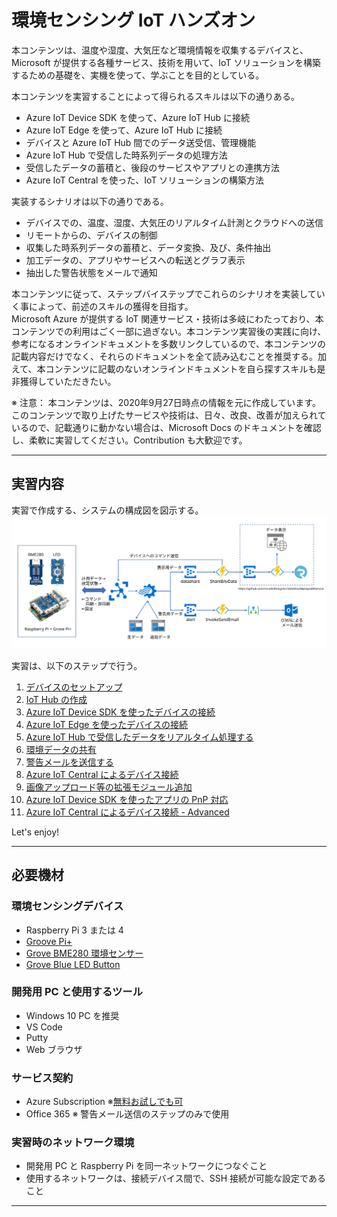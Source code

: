 # 環境センシング IoT ハンズオン  
本コンテンツは、温度や湿度、大気圧など環境情報を収集するデバイスと、Microsoft が提供する各種サービス、技術を用いて、IoT ソリューションを構築するための基礎を、実機を使って、学ぶことを目的としている。  

本コンテンツを実習することによって得られるスキルは以下の通りある。  

- Azure IoT Device SDK を使って、Azure IoT Hub に接続
- Azure IoT Edge を使って、Azure IoT Hub に接続
- デバイスと Azure IoT Hub 間でのデータ送受信、管理機能 
- Azure IoT Hub で受信した時系列データの処理方法 
- 受信したデータの蓄積と、後段のサービスやアプリとの連携方法  
- Azure IoT Central を使った、IoT ソリューションの構築方法 

実装するシナリオは以下の通りである。  

- デバイスでの、温度、湿度、大気圧のリアルタイム計測とクラウドへの送信 
- リモートからの、デバイスの制御 
- 収集した時系列データの蓄積と、データ変換、及び、条件抽出
- 加工データの、アプリやサービスへの転送とグラフ表示  
- 抽出した警告状態をメールで通知 

本コンテンツに従って、ステップバイステップでこれらのシナリオを実装していく事によって、前述のスキルの獲得を目指す。  
Microsoft Azure が提供する IoT 関連サービス・技術は多岐にわたっており、本コンテンツでの利用はごく一部に過ぎない。本コンテンツ実習後の実践に向け、参考になるオンラインドキュメントを多数リンクしているので、本コンテンツの記載内容だけでなく、それらのドキュメントを全て読み込むことを推奨する。加えて、本コンテンツに記載のないオンラインドキュメントを自ら探すスキルも是非獲得していただきたい。  

※ 注意： 本コンテンツは、2020年9月27日時点の情報を元に作成しています。このコンテンツで取り上げたサービスや技術は、日々、改良、改善が加えられているので、記載通りに動かない場合は、Microsoft Docs のドキュメントを確認し、柔軟に実習してください。Contribution も大歓迎です。

----
## 実習内容  
実習で作成する、システムの構成図を図示する。  
![architecture](images/hol-arch-all.svg)

実習は、以下のステップで行う。  

1. [デバイスのセットアップ](docs/SetupDevice.md)
2. [IoT Hub の作成](docs/IoTHub.md)
3. [Azure IoT Device SDK を使ったデバイスの接続](docs/IoTDeviceApp.md)
4. [Azure IoT Edge を使ったデバイスの接続](docs/IoTEdgeModule.md)
5. [Azure IoT Hub で受信したデータをリアルタイム処理する](docs/StreamAnalytics.md)
6. [環境データの共有](docs/DataShare.md)
7. [警告メールを送信する](docs/SendMail.md)
8. [Azure IoT Central によるデバイス接続](docs/IoTCentral.md)
9. [画像アップロード等の拡張モジュール追加](docs/AddExtendModules.md)
10. [Azure IoT Device SDK を使ったアプリの PnP 対応](docs/IoTAppPnP.md)
11. [Azure IoT Central によるデバイス接続 - Advanced](docs/IoTCentral2nd.md)

Let's enjoy!

---
## 必要機材  

### 環境センシングデバイス  
- Raspberry Pi 3 または 4 
- [Groove Pi+](https://jp.seeedstudio.com/GrovePi-p-2241.html) 
- [Grove BME280 環境センサー](https://jp.seeedstudio.com/Grove-Temp-Humi-Barometer-Sensor-BME280-p-495.html)
- [Grove Blue LED Button](https://www.seeedstudio.com/Grove-Blue-LED-Button.html)  

### 開発用 PC と使用するツール 
- Windows 10 PC を推奨
- VS Code
- Putty
- Web ブラウザ  

### サービス契約  
- Azure Subscription  ※[無料お試しでも可](https://azure.microsoft.com/ja-jp/free)
- Office 365 ※ 警告メール送信のステップのみで使用  

### 実習時のネットワーク環境  
- 開発用 PC と Raspberry Pi を同一ネットワークにつなぐこと 
- 使用するネットワークは、接続デバイス間で、SSH 接続が可能な設定であること
---
